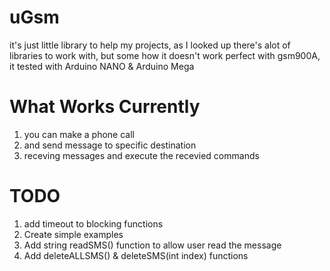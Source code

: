 # uGsm
it's just little library to help my projects, as I looked up there's alot of libraries to work with, but some how it doesn't work perfect 
with gsm900A, it tested with Arduino NANO & Arduino Mega

# What Works Currently 
1. you can make a phone call
2. and send message to specific destination
3. receving messages and execute the recevied commands

# TODO
1. add timeout to blocking functions 
2. Create simple examples
3. Add string readSMS() function to allow user read the message
4. Add deleteALLSMS() & deleteSMS(int index) functions